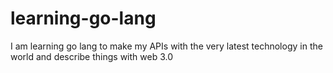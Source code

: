 # learning-go-lang
I am learning go lang to make my APIs with the very latest technology in the world and describe things with web 3.0
